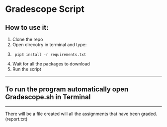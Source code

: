 # Gradescope Script

## How to use it:
1. Clone the repo
2. Open direcotry in terminal and type:
3. ``` 
    pip3 install -r requirements.txt
4. Wait for all the packages to download
5. Run the script

---

## To run the program automatically open Gradescope.sh in Terminal

---

There will be a file created will all the assignments that have been graded. (report.txt)

